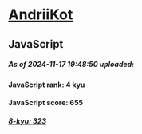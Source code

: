 # [AndriiKot](https://www.codewars.com/users/AndriiKot) 
## JavaScript

##### As of 2024-11-17 19:48:50 uploaded:

#### JavaScript rank: 4 kyu

#### JavaScript score: 655

##### [8-kyu: 323](https://github.com/AndriiKot/JavaScript__CodeWars/tree/main/kyu-8)

